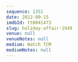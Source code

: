```yaml
---
sequence: 1351
date: 2022-09-15
imdbId: tt0041473
slug: holiday-affair-1949
venue: null
venueNotes: null
medium: Watch TCM
mediumNotes: null
---
```

